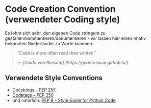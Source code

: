 # Code Creation Convention (verwendeter Coding style)

Es lohnt sich sehr, den eigenen Code stringent zu gestalten/kommentieren/dokumentieren - wir lassen hier einen relativ bekannten Niederländer zu Worte kommen:

<blockquote>
    <p>“Code is more often read than written.”</p>
    <cite>
        — [Guido van Rossum]
        (https://gvanrossum.github.io/)
    </cite>

</blockquote>

## Verwendete Style Conventions

- [Docstrings - PEP 257](https://peps.python.org/pep-0257/)
- [Codetags - PEP 350](https://peps.python.org/pep-0350/)
- und natürlich: [PEP 8 – Style Guide for Python Code](https://peps.python.org/pep-0008/)
